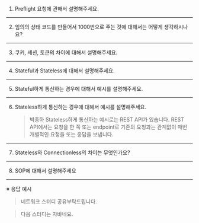 1. Preflight 요청에 관해서 설명해주세요.

---

2. 임의의 상태 코드를 만들어서 1000번으로 주는 것에 대해서는 어떻게 생각하시나요?

---

3. 쿠키, 세션, 토큰의 차이에 대해서 설명해주세요.

---

4. Stateful과 Stateless에 대해서 설명해주세요.

---

5. Stateful하게 통신하는 경우에 대해서 예시를 설명해주세요.

---

6. Stateless하게 통신하는 경우에 대해서 예시를 설명해주세요.
   > 박종하
   > Stateless하게 통신하는 예시로는 REST API가 있습니다. REST API에서는 요청을 한 쪽 또는 endpoint로 기존의 요청과는 관계없이 매번 개별적인 요청을 또는 응답을 보냅니다.

---

7. Stateless와 Connectionless의 차이는 무엇인가요?

---

8. SOP에 대해서 설명해주세요

---

※ 응답 예시

> 네트워크 스터디 공유부탁드립니다.

> 다음 스터디는 자바네요.
